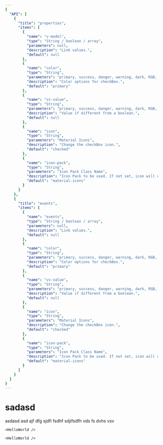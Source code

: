 ```yaml
---
{
  "API": [
    {
      "title": "properties",
      "items": [
        {
          "name": "v-model",
          "type": "String / boolean / array",
          "parameters": null,
          "description": "Link values.",
          "default": null
        },
        {
          "name": "color",
          "type": "String",
          "parameters": "primary, success, danger, warning, dark, RGB, HEX",
          "description": "Color options for checkBox.",
          "default": "primary"
        },
        {
          "name": "vs-value",
          "type": "String",
          "parameters": "primary, success, danger, warning, dark, RGB, HEX",
          "description": "Value if different from a boolean.",
          "default": null
        },
        {
          "name": "icon",
          "type": "String",
          "parameters": "Material Icons",
          "description": "Change the checkBox icon.",
          "default": "checked"
        },
        {
          "name": "icon-pack",
          "type": "String",
          "parameters": "Icon Pack Class Name",
          "description": "Icon Pack to be used. If not set, icon will default to Material Icons. ex. FA4 uses fa or fas, FA5 uses fas, far, or fal.",
          "default": "material-icons"
        }
      ]
    },
    {
      "title": "events",
      "items": [
        {
          "name": "events",
          "type": "String / boolean / array",
          "parameters": null,
          "description": "Link values.",
          "default": null
        },
        {
          "name": "color",
          "type": "String",
          "parameters": "primary, success, danger, warning, dark, RGB, HEX",
          "description": "Color options for checkBox.",
          "default": "primary"
        },
        {
          "name": "vs-value",
          "type": "String",
          "parameters": "primary, success, danger, warning, dark, RGB, HEX",
          "description": "Value if different from a boolean.",
          "default": null
        },
        {
          "name": "icon",
          "type": "String",
          "parameters": "Material Icons",
          "description": "Change the checkBox icon.",
          "default": "checked"
        },
        {
          "name": "icon-pack",
          "type": "String",
          "parameters": "Icon Pack Class Name",
          "description": "Icon Pack to be used. If not set, icon will default to Material Icons. ex. FA4 uses fa or fas, FA5 uses fas, far, or fal.",
          "default": "material-icons"
        }
      ]
    }
  ]
}
---
```

# sadasd

asdasd asd ajf dfg sjdfi fsdhf sdjifsdfh vds fs dvhs vsv

<Preview>
  <template slot="demo">
    <AtMuchoviajeHome v-bind="{
      webcode: 'muchoviaje',
      campaings: ['black-friday', 'winter']
    }"/> 
  </template>

  ```vue
  <HelloWorld />
  ```
</Preview>

<Preview>
  <template slot="demo">
    <AtHelloWorld/> 
  </template>

  ```vue
  <HelloWorld />
  ```
</Preview>

